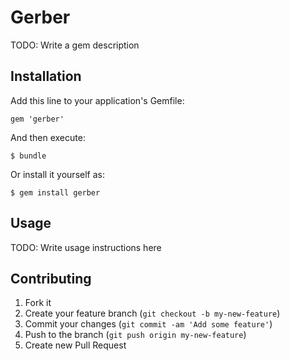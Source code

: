 # Gerber

TODO: Write a gem description

## Installation

Add this line to your application's Gemfile:

    gem 'gerber'

And then execute:

    $ bundle

Or install it yourself as:

    $ gem install gerber

## Usage

TODO: Write usage instructions here

## Contributing

1. Fork it
2. Create your feature branch (`git checkout -b my-new-feature`)
3. Commit your changes (`git commit -am 'Add some feature'`)
4. Push to the branch (`git push origin my-new-feature`)
5. Create new Pull Request
